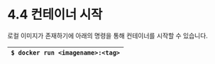 # 4.4 컨테이너 시작

로컬 이미지가 존재하기에 아래의 명령을 통해 컨테이너를 시작할 수 있습니다.

| `$ docker run <imagename>:<tag>` |
| :--- |



